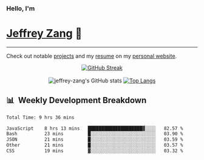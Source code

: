 
### Hello, I'm 
# [Jeffrey Zang](https://www.linkedin.com/in/jeffreyzang/) 🦀

---

Check out notable [projects](https://jeffz.dev/projects) and my [resume](https://jeffz.dev/resume) on my [personal website](https://jeffz.dev/).

<div align = 'center'>

[![GitHub Streak](https://github-readme-streak-stats.herokuapp.com/?user=jeffrey-zang&theme=tokyonight)](https://git.io/streak-stats)
<br></br>
![jeffrey-zang's GitHub stats](https://github-readme-stats.vercel.app/api?username=jeffrey-zang&show_icons=true&theme=tokyonight&hide_rank=true&hide=stars) 
[![Top Langs](https://github-readme-stats.vercel.app/api/top-langs/?username=jeffrey-zang&hide=ShaderLab,HLSL&layout=compact&theme=tokyonight)](https://github.com/anuraghazra/github-readme-stats)

</div>

## 📊 &nbsp;Weekly Development Breakdown
<!--START_SECTION:waka-->

```txt
Total Time: 9 hrs 36 mins

JavaScript    8 hrs 13 mins   ████████████████████▓░░░░   82.57 %
Bash          23 mins         █░░░░░░░░░░░░░░░░░░░░░░░░   03.90 %
JSON          21 mins         █░░░░░░░░░░░░░░░░░░░░░░░░   03.59 %
Other         21 mins         █░░░░░░░░░░░░░░░░░░░░░░░░   03.57 %
CSS           19 mins         ▓░░░░░░░░░░░░░░░░░░░░░░░░   03.32 %
```

<!--END_SECTION:waka-->

